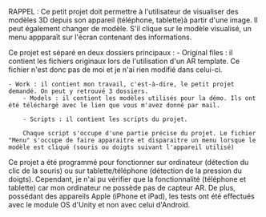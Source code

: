 
RAPPEL : 
Ce petit projet doit permettre à l'utilisateur de visualiser des modèles 3D depuis son appareil (téléphone, tablette)à partir d'une image. Il peut également changer de modèle. S'il clique sur le modèle visualisé, un menu appparaît sur l'écran contenant des informations.

Ce projet est séparé en deux dossiers principaux : 
    - Original files : il contient les fichiers originaux lors de l'utilisation d'un AR template. Ce fichier n'est donc pas de moi et je n'ai rien modifié dans celui-ci.

    - Work : il contient mon travail, c'est-à-dire, le petit projet demandé. On peut y retrouvé 3 dossiers. 
        - Models : il contient les modèles utilisés pour la démo. Ils ont été téléchargé avec le lien que vous m'avez donné par mail.

        - Scripts : il contient les scripts du projet.

        Chaque script s'occupe d'une partie précise du projet. Le fichier "Menu" s'occupe de faire apparaitre et disparaitre un menu lorsque le modèle est cliqué (souris ou doigts suivant l'appareil utilisé) 



Ce projet a été programmé pour fonctionner sur ordinateur (détection du clic de la souris) ou sur tablette/téléphone (détection de la pression du doigts). Cependant, je n'ai pu vérifier que la fonctionnalité (téléphone et tablette) car mon ordinateur ne possède pas de capteur AR. De plus, possédant des appareils Apple (iPhone et iPad), les tests ont été effectués avec le module OS d'Unity et non avec celui d'Android. 